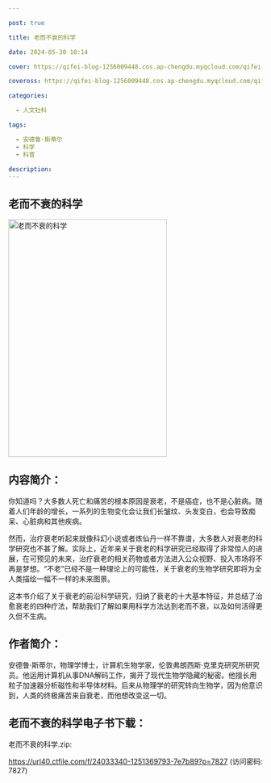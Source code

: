 ```yaml
---

post: true

title: 老而不衰的科学

date: 2024-05-30 10:14

cover: https://qifei-blog-1256009448.cos.ap-chengdu.myqcloud.com/qifei-blog/s34468609.jpg

coveross: https://qifei-blog-1256009448.cos.ap-chengdu.myqcloud.com/qifei-blog/s34468609.jpg

categories:

  - 人文社科

tags:

  - 安德鲁·斯蒂尔
  - 科学
  - 科普

description:
---
```


## 老而不衰的科学

<img alt="老而不衰的科学" class="aligncenter loaded" data-was-processed="true" decoding="async" fetchpriority="high" height="471" src="https://qifei-blog-1256009448.cos.ap-chengdu.myqcloud.com/qifei-blog/s34468609.jpg" style="cursor: zoom-in;" width="314"/>

## 内容简介：

你知道吗？大多数人死亡和痛苦的根本原因是衰老，不是癌症，也不是心脏病。随着人们年龄的增长，一系列的生物变化会让我们长皱纹、头发变白，也会导致痴呆、心脏病和其他疾病。

然而，治疗衰老听起来就像科幻小说或者炼仙丹一样不靠谱，大多数人对衰老的科学研究也不甚了解。实际上，近年来关于衰老的科学研究已经取得了非常惊人的进展，在可预见的未来，治疗衰老的相关药物或者方法进入公众视野、投入市场将不再是梦想。“不老”已经不是一种理论上的可能性，关于衰老的生物学研究即将为全人类描绘一幅不一样的未来图景。

这本书介绍了关于衰老的前沿科学研究，归纳了衰老的十大基本特征，并总结了治愈衰老的四种疗法，帮助我们了解如果用科学方法达到老而不衰，以及如何活得更久但不生病。

## 作者简介：

安德鲁·斯蒂尔，物理学博士，计算机生物学家，伦敦弗朗西斯·克里克研究所研究员。他运用计算机从事DNA解码工作，揭开了现代生物学隐藏的秘密。他擅长用粒子加速器分析磁性和半导体材料。后来从物理学的研究转向生物学，因为他意识到，人类的终极痛苦来自衰老，而他想改变这一切。

## 老而不衰的科学电子书下载：

老而不衰的科学.zip: 

https://url40.ctfile.com/f/24033340-1251369793-7e7b89?p=7827 (访问密码: 7827)
